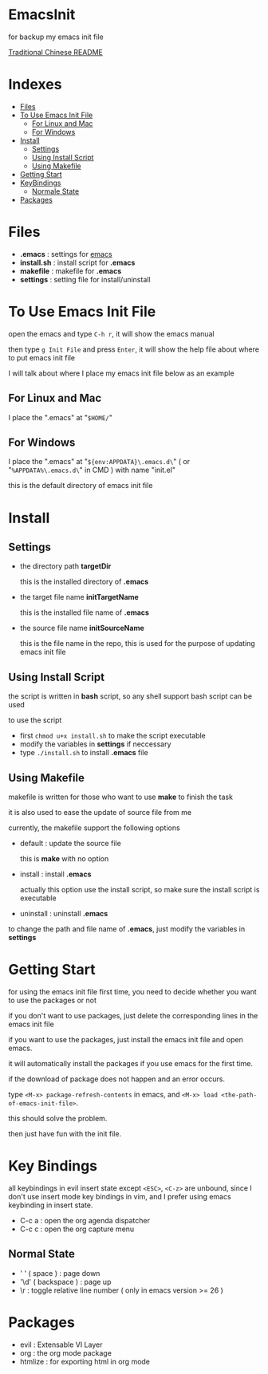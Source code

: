 # EmacsInit
for backup my emacs init file

[Traditional Chinese README](README_zh-TW.md)

# Indexes
- [Files](#files)
- [To Use Emacs Init File](#to-use-emacs-init-file)
  - [For Linux and Mac](#for-linux-and-mac)
  - [For Windows](#for-windows)
- [Install](#install)
  - [Settings](#Settings)
  - [Using Install Script](#using-install-script)
  - [Using Makefile](#using-makefile)
- [Getting Start](#getting-start)
- [KeyBindings](#key-bindings)
  - [Normale State](#normal-state)
- [Packages](#packages)

# Files
- **.emacs**      : settings for [emacs](https://www.gnu.org/software/emacs/index.html)
- **install.sh**  : install script for **.emacs**
- **makefile**    : makefile for **.emacs**
- **settings**    : setting file for install/uninstall

# To Use Emacs Init File
open the emacs and type ```C-h r```, it will show the emacs manual

then type ```g Init File``` and press ```Enter```, it will show the help file about where to put emacs init file

I will talk about where I place my emacs init file below as an example

## For Linux and Mac
I place the ".emacs" at "```$HOME/```"

## For Windows

I place the ".emacs" at "```${env:APPDATA}\.emacs.d\```" ( or "```%APPDATA%\.emacs.d\```" in CMD ) with name "init.el"

this is the default directory of emacs init file

# Install
## Settings
- the directory path **targetDir**

  this is the installed directory of **.emacs**
- the target file name **initTargetName**

  this is the installed file name of **.emacs**

- the source file name **initSourceName**

  this is the file name in the repo, this is used for the purpose of updating emacs init file

## Using Install Script
the script is written in **bash** script, so any shell support bash script can be used

to use the script

- first ```chmod u+x install.sh``` to make the script executable
- modify the variables in **settings** if neccessary
- type ```./install.sh``` to install **.emacs** file

## Using Makefile
makefile is written for those who want to use **make** to finish the task

it is also used to ease the update of source file from me

currently, the makefile support the following options
- default   : update the source file

  this is **make** with no option
- install   : install **.emacs**

  actually this option use the install script, so make sure the install script is executable
- uninstall : uninstall **.emacs**

to change the path and file name of **.emacs**, just modify the variables in **settings**

# Getting Start
for using the emacs init file first time, you need to decide whether you want to use the packages or not

if you don't want to use packages, just delete the corresponding lines in the emacs init file

if you want to use the packages, just install the emacs init file and open emacs.

it will automatically install the packages if you use emacs for the first time.

if the download of package does not happen and an error occurs.

type ```<M-x> package-refresh-contents``` in emacs, and ```<M-x> load <the-path-of-emacs-init-file>```.

this should solve the problem.

then just have fun with the init file.
# Key Bindings
all keybindings in evil insert state except ```<ESC>```, ```<C-z>``` are unbound, since I don't use insert mode key bindings in vim, and I prefer using emacs keybinding in insert state.
- C-c a : open the org agenda dispatcher
- C-c c : open the org capture menu

## Normal State
- ' '  ( space )      : page down
- '\d' ( backspace )  : page up
- \r                  : toggle relative line number ( only in emacs version >= 26 )

# Packages
- evil    : Extensable VI Layer
- org     : the org mode package
- htmlize : for exporting html in org mode
